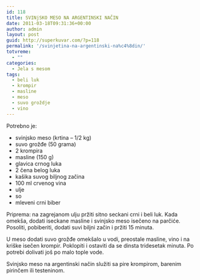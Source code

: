```yaml
---
id: 118
title: SVINjSKO MESO NA ARGENTINSKI NAČIN
date: 2011-03-18T09:31:36+00:00
author: admin
layout: post
guid: http://superkuvar.com/?p=118
permalink: '/svinjetina-na-argentinski-na%c4%8din/'
totvreme:
  - ""
categories:
  - Jela s mesom
tags:
  - beli luk
  - krompir
  - masline
  - meso
  - suvo groždje
  - vino
---
```

Potrebno je:

  * svinjsko meso (krtina &#8211; 1/2 kg)
  * suvo grožđe (50 grama)
  * 2 krompira
  * masline (150 g)
  * glavica crnog luka
  * 2 čena belog luka
  * kašika suvog biljnog začina
  * 100 ml crvenog vina
  * ulje
  * so
  * mleveni crni biber

Priprema: na zagrejanom ulju pržiti sitno seckani crni i beli luk. Kada omekša, dodati iseckane masline i svinjsko meso isečeno na parčiće. Posoliti, pobiberiti, dodati suvi biljni začin i pržiti 15 minuta.

U meso dodati suvo grožđe omekšalo u vodi, preostale masline, vino i na kriške isečen krompir. Poklopiti i ostaviti da se dinsta tridesetak minuta. Po potrebi dolivati još po malo tople vode.

Svinjsko meso na argentinski način služiti sa pire krompirom, barenim pirinčem ili testeninom.